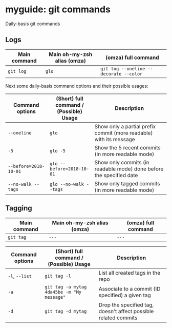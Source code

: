 # myguide: git commands
Daily-basis git commands 

## Logs
Main command | Main oh-my-zsh alias (omza) | (omza) full command
--- | --- | --- 
`git log` | `glo` | `git log --oneline --decorate --color`

Next some daily-basis command options and their possible usages:

Command options | (Short) full command / </br>(Possible) Usage | Description
--- | --- | ---
`--oneline` | `glo` | Show only a partial prefix commit (more readable) with its message
`-5` | `glo -5` | Show the 5 recent commits (in more readable mode)
`--before=2018-10-01` | `glo --before=2018-10-01` | Show only commits (in readable mode) done before the specified date
`--no-walk --tags` | `glo --no-walk --tags` | Show only tagged commits (in more readable mode)

## Tagging
Main command | Main oh-my-zsh alias (omza) | (omza) full command
--- | --- | --- 
`git tag` | `---` | `---`

Command options | (Short) full command / </br>(Possible) Usage | Description
--- | --- | ---
`-l`, `--list` | `git tag -l` | List all created tags in the repo
`-a` | `git tag -a mytag 4da45be -m "My message"` | Associate to a commit (ID specified) a given tag
`-d` | `git tag -d mytag` | Drop the specified tag, doesn't affect possible related commits
